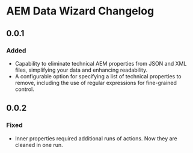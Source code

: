 <!-- Keep a Changelog guide -> https://keepachangelog.com -->

# AEM Data Wizard Changelog

## 0.0.1
### Added
- Capability to eliminate technical AEM properties from JSON and XML files, simplifying your data and enhancing readability.
- A configurable option for specifying a list of technical properties to remove, including the use of regular expressions for fine-grained control.

## 0.0.2
### Fixed
- Inner properties required additional runs of actions. Now they are cleaned in one run.
